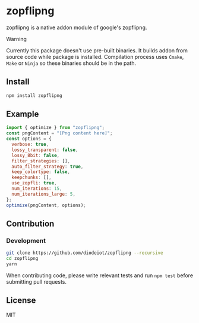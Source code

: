 # zopflipng

zopflipng is a native addon module of google's zopflipng.

> [!WARNING]  
> Currently this package doesn't use pre-built binaries. It builds addon from source code while package is installed. Compilation process uses `Cmake`, `Make` or `Ninja` so these binaries should be in the path.

## Install

```sh
npm install zopflipng
```

## Example

```js
import { optimize } from "zopflipng";
const pngContent = "[Png content here]";
const options = {
  verbose: true,
  lossy_transparent: false,
  lossy_8bit: false,
  filter_strategies: [],
  auto_filter_strategy: true,
  keep_colortype: false,
  keepchunks: [],
  use_zopfli: true,
  num_iterations: 15,
  num_iterations_large: 5,
};
optimize(pngContent, options);
```

## Contribution

### Development

```sh
git clone https://github.com/diodeiot/zopflipng --recursive
cd zopflipng
yarn
```

When contributing code, please write relevant tests and run `npm test` before submitting pull requests.

## License

MIT
